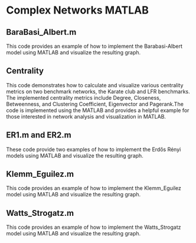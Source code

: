 # Complex Networks MATLAB

## BaraBasi_Albert.m  
This code provides an example of how to implement the Barabasi-Albert model using MATLAB and visualize the resulting graph.  

## Centrality  
This code demonstrates how to calculate and visualize various centrality metrics on two benchmark networks, the Karate club and LFR benchmarks. The implemented centrality metrics include Degree, Closeness, Betweenness, and Clustering Coefficient, Eigenvector and Pagerank.The code is implemented using the MATLAB and provides a helpful example for those interested in network analysis and visualization in MATLAB.

## ER1.m and ER2.m
These code provide two examples of how to implement the Erdős Rényi models using MATLAB and visualize the resulting graph.  

## Klemm_Eguilez.m  
This code provides an example of how to implement the Klemm_Eguilez model using MATLAB and visualize the resulting graph.  

## Watts_Strogatz.m  
This code provides an example of how to implement the Watts_Strogatz model using MATLAB and visualize the resulting graph.  
